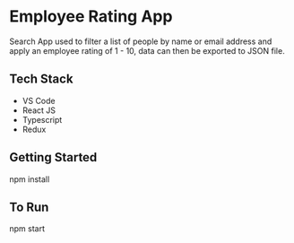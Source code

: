 # Employee Rating App
 Search App used to filter a list of people by name or email address and apply an employee rating of 1 - 10, data can then be exported to JSON file.
 
## Tech Stack

- VS Code
- React JS
- Typescript
- Redux

## Getting Started

npm install

## To Run

npm start
